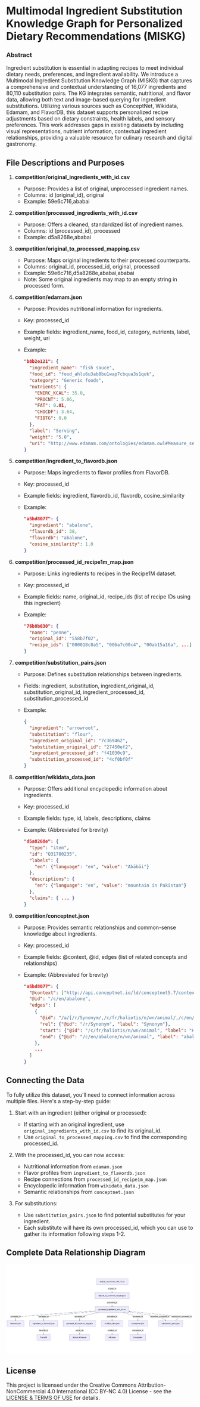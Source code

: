# Multimodal Ingredient Substitution Knowledge Graph for Personalized Dietary Recommendations (MISKG)

### Abstract

Ingredient substitution is essential in adapting recipes to meet individual dietary needs, preferences, and ingredient availability. We introduce a Multimodal Ingredient Substitution Knowledge Graph (MISKG) that captures a comprehensive and contextual understanding of 16,077 ingredients and 80,110 substitution pairs. The KG integrates semantic, nutritional, and flavor data, allowing both text and image-based querying for ingredient substitutions. Utilizing various sources such as ConceptNet, Wikidata, Edamam, and FlavorDB, this dataset supports personalized recipe adjustments based on dietary constraints, health labels, and sensory preferences. This work addresses gaps in existing datasets by including visual representations, nutrient information, contextual ingredient relationships, providing a valuable resource for culinary research and digital gastronomy.

## File Descriptions and Purposes

1. **competition/original_ingredients_with_id.csv**
   - Purpose: Provides a list of original, unprocessed ingredient names.
   - Columns: id (original_id), original
   - Example: 59e6c716,ababai

2. **competition/processed_ingredients_with_id.csv**
   - Purpose: Offers a cleaned, standardized list of ingredient names.
   - Columns: id (processed_id), processed
   - Example: d5a8268e,ababai

3. **competition/original_to_processed_mapping.csv**
   - Purpose: Maps original ingredients to their processed counterparts.
   - Columns: original_id, processed_id, original, processed
   - Example: 59e6c716,d5a8268e,ababai,ababai
   - Note: Some original ingredients may map to an empty string in processed form.

4. **competition/edamam.json**
   - Purpose: Provides nutritional information for ingredients.
   - Key: processed_id
   - Example fields: ingredient_name, food_id, category, nutrients, label, weight, uri
   - Example:

     ```json
     "b8b2e121": {
       "ingredient_name": "fish sauce",
       "food_id": "food_ahlu6u3ab8bu1wap7cbqua3s1quk",
       "category": "Generic foods",
       "nutrients": {
         "ENERC_KCAL": 35.0,
         "PROCNT": 5.06,
         "FAT": 0.01,
         "CHOCDF": 3.64,
         "FIBTG": 0.0
       },
       "label": "Serving",
       "weight": "5.0",
       "uri": "http://www.edamam.com/ontologies/edamam.owl#Measure_serving"
     }
     ```

5. **competition/ingredient_to_flavordb.json**
   - Purpose: Maps ingredients to flavor profiles from FlavorDB.
   - Key: processed_id
   - Example fields: ingredient, flavordb_id, flavordb, cosine_similarity
   - Example:

     ```json
     "a5bd8077": {
       "ingredient": "abalone",
       "flavordb_id": 38,
       "flavordb": "abalone",
       "cosine_similarity": 1.0
     }
     ```

6. **competition/processed_id_recipe1m_map.json**
   - Purpose: Links ingredients to recipes in the Recipe1M dataset.
   - Key: processed_id
   - Example fields: name, original_id, recipe_ids (list of recipe IDs using this ingredient)
   - Example:

     ```json
     "76b8b630": {
       "name": "penne",
       "original_id": "558b7f02",
       "recipe_ids": ["000018c8a5", "006a7c00c4", "00ab15a16a", ...]
     }
     ```

7. **competition/substitution_pairs.json**
   - Purpose: Defines substitution relationships between ingredients.
   - Fields: ingredient, substitution, ingredient_original_id, substitution_original_id, ingredient_processed_id, substitution_processed_id
   - Example:

     ```json
     {
       "ingredient": "arrowroot",
       "substitution": "flour",
       "ingredient_original_id": "7c369462",
       "substitution_original_id": "27450ef2",
       "ingredient_processed_id": "f41030c9",
       "substitution_processed_id": "4cf0bf0f"
     }
     ```

8. **competition/wikidata_data.json**
   - Purpose: Offers additional encyclopedic information about ingredients.
   - Key: processed_id
   - Example fields: type, id, labels, descriptions, claims
   - Example: (Abbreviated for brevity)

     ```json
     "d5a8268e": {
       "type": "item",
       "id": "Q31780235",
       "labels": {
         "en": {"language": "en", "value": "Abābāi"}
       },
       "descriptions": {
         "en": {"language": "en", "value": "mountain in Pakistan"}
       },
       "claims": { ... }
     }
     ```

9. **competition/conceptnet.json**
   - Purpose: Provides semantic relationships and common-sense knowledge about ingredients.
   - Key: processed_id
   - Example fields: @context, @id, edges (list of related concepts and relationships)
   - Example: (Abbreviated for brevity)

     ```json
     "a5bd8077": {
       "@context": ["http://api.conceptnet.io/ld/conceptnet5.7/context.ld.json"],
       "@id": "/c/en/abalone",
       "edges": [
         {
           "@id": "/a/[/r/Synonym/,/c/fr/haliotis/n/wn/animal/,/c/en/abalone/n/wn/animal/]",
           "rel": {"@id": "/r/Synonym", "label": "Synonym"},
           "start": {"@id": "/c/fr/haliotis/n/wn/animal", "label": "Haliotis"},
           "end": {"@id": "/c/en/abalone/n/wn/animal", "label": "abalone"}
         },
         ...
       ]
     }
     ```

## Connecting the Data

To fully utilize this dataset, you'll need to connect information across multiple files. Here's a step-by-step guide:

1. Start with an ingredient (either original or processed):
   - If starting with an original ingredient, use `original_ingredients_with_id.csv` to find its original_id.
   - Use `original_to_processed_mapping.csv` to find the corresponding processed_id.

2. With the processed_id, you can now access:
   - Nutritional information from `edamam.json`
   - Flavor profiles from `ingredient_to_flavordb.json`
   - Recipe connections from `processed_id_recipe1m_map.json`
   - Encyclopedic information from `wikidata_data.json`
   - Semantic relationships from `conceptnet.json`

3. For substitutions:
   - Use `substitution_pairs.json` to find potential substitutes for your ingredient.
   - Each substitute will have its own processed_id, which you can use to gather its information following steps 1-2.

## Complete Data Relationship Diagram

![alt text](image.png)

## License

This project is licensed under the Creative Commons Attribution-NonCommercial 4.0 International (CC BY-NC 4.0) License - see the [LICENSE & TERMS OF USE](LICENSE.md) for details.
